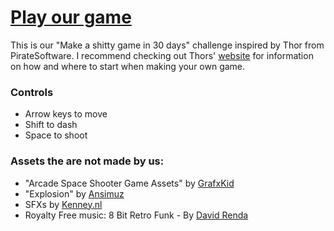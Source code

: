 # [Play our game](https://tactikerl.github.io/ShittySidescroller/)

This is our "Make a shitty game in 30 days" challenge inspired by Thor from PirateSoftware.
I recommend checking out Thors' [website](https://www.develop.games/) for information on how and where to start when making your own game.

### Controls
- Arrow keys to move
- Shift to dash
- Space to shoot

### Assets the are not made by us:

- "Arcade Space Shooter Game Assets" by [GrafxKid](https://grafxkid.carrd.co/)
- "Explosion" by [Ansimuz](https://ansimuz.com/site/)
- SFXs by [Kenney.nl](https://www.kenney.nl/)
- Royalty Free music: 8 Bit Retro Funk - By [David Renda](https://www.fesliyanstudios.com/royalty-free-music/downloads-c/8-bit-music/6)

